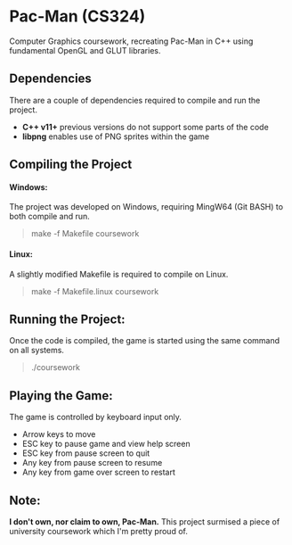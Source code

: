 # Pac-Man (CS324)
Computer Graphics coursework, recreating Pac-Man in C++ using fundamental OpenGL and GLUT libraries.

## Dependencies
There are a couple of dependencies required to compile and run the project.
* **C++ v11+** previous versions do not support some parts of the code
* **libpng** enables use of PNG sprites within the game

## Compiling the Project
#### Windows:
The project was developed on Windows, requiring MingW64 (Git BASH) to both compile and run.
> make -f Makefile coursework

#### Linux:
A slightly modified Makefile is required to compile on Linux.
> make -f Makefile.linux coursework

## Running the Project:
Once the code is compiled, the game is started using the same command on all systems.
> ./coursework

## Playing the Game:
The game is controlled by keyboard input only.
* Arrow keys to move
* ESC key to pause game and view help screen
* ESC key from pause screen to quit
* Any key from pause screen to resume
* Any key from game over screen to restart

## Note:
**I don't own, nor claim to own, Pac-Man.**
This project surmised a piece of university coursework which I'm pretty proud of.

